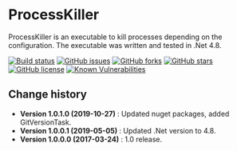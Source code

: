 ProcessKiller
=============

ProcessKiller is an executable to kill processes depending on the configuration.
The executable was written and tested in .Net 4.8.

[![Build status](https://ci.appveyor.com/api/projects/status/pa534fxrf9xa8w9r?svg=true)](https://ci.appveyor.com/project/SeppPenner/processkiller)
[![GitHub issues](https://img.shields.io/github/issues/SeppPenner/ProcessKiller.svg)](https://github.com/SeppPenner/ProcessKiller/issues)
[![GitHub forks](https://img.shields.io/github/forks/SeppPenner/ProcessKiller.svg)](https://github.com/SeppPenner/ProcessKiller/network)
[![GitHub stars](https://img.shields.io/github/stars/SeppPenner/ProcessKiller.svg)](https://github.com/SeppPenner/ProcessKiller/stargazers)
[![GitHub license](https://img.shields.io/badge/license-AGPL-blue.svg)](https://raw.githubusercontent.com/SeppPenner/ProcessKiller/master/License.txt)
[![Known Vulnerabilities](https://snyk.io/test/github/SeppPenner/ProcessKiller/badge.svg)](https://snyk.io/test/github/SeppPenner/ProcessKiller)

Change history
--------------

* **Version 1.0.1.0 (2019-10-27)** : Updated nuget packages, added GitVersionTask.
* **Version 1.0.0.1 (2019-05-05)** : Updated .Net version to 4.8.
* **Version 1.0.0.0 (2017-03-24)** :  1.0 release.